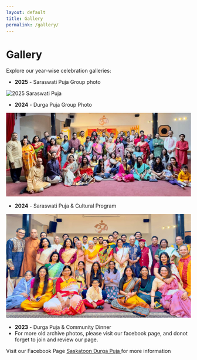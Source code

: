 ```yaml
---
layout: default
title: Gallery
permalink: /gallery/
---
```


# Gallery

Explore our year-wise celebration galleries:

- **2025** - Saraswati Puja Group photo

<img src="{{ '/assets/images/2025_saraswati_puja.jpg' | relative_url }}" alt="2025 Saraswati Puja" class="img">

- **2024** - Durga Puja Group Photo

<img src="/assets/images/2024_durga_puja.jpg" alt="2024 Durga Puja" class="img">

- **2024** - Saraswati Puja & Cultural Program

<img src="/assets/images/2024_saraswati_puja.jpg" alt="2024 Durga Puja" class="img">


- **2023** - Durga Puja & Community Dinner
- For more old archive photos, please visit our facebook page, and donot forget to join and review our page.



<div class="center-link">
    Visit our Facebook Page <a href="https://www.facebook.com/saskatoondurgapuja" target="_blank">
     Saskatoon Durga Puja 
  </a> for more information
</div>